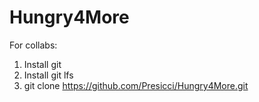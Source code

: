 # Hungry4More

For collabs:
1. Install git
2. Install git lfs
3. git clone https://github.com/Presicci/Hungry4More.git
